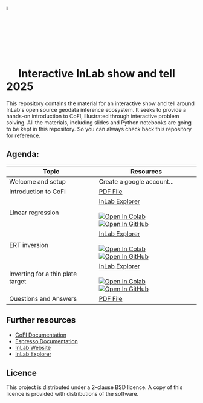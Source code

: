 # <img src="https://raw.githubusercontent.com/inlab-geo/cofi/main/docs/source/_static/latte_art_cropped.png" width="5%" style="vertical-align:bottom"/> Interactive InLab show and tell 2025

This repository contains the material for an interactive show and tell around InLab's open source geodata inference ecosystem. It seeks to provide a hands-on introduction to CoFI, illustrated through interactive problem solving.  All the materials, including slides and Python notebooks are going to be kept in this repository. So you can always check back this repository for reference.


## Agenda:

| Topic | Resources |
|  --- | --- |
| Welcome and setup | Create a google account... |
| Introduction to CoFI | [PDF File](https://github.com/inlab-geo/inlab-geo/inlab-show-and-tell-2025/blob/main/files/intro.pdf) |
| Linear regression | [InLab Explorer](https://inlab.au/inlab-explorer/)  <br> <br>  [![Open In Colab](https://img.shields.io/badge/open%20in-Colab-b5e2fa?logo=googlecolab&style=flat-square&color=ffd670&labelColor=f8f9fa)](https://colab.research.google.com/github/inlab-geo/cofi-examples/blob/main/tutorials/linear_regression/linear_regression.ipynb) [![Open In GitHub](https://img.shields.io/badge/open%20in-GitHub-171515?logo=github&labelColor=f8f9fa&style=flat-square&logoColor=171515)](https://github.com/inlab-geo/cofi-examples/blob/main/tutorials/linear_regression/linear_regression.ipynb) |
| ERT inversion | [InLab Explorer](https://inlab.au/inlab-explorer/)  <br> <br> [![Open In Colab](https://img.shields.io/badge/open%20in-Colab-b5e2fa?logo=googlecolab&style=flat-square&color=ffd670&labelColor=f8f9fa)](https://github.com/inlab-geo/cofi-examples/blob/main/tutorials/electrical_resistivity_tomography/electrical_resistivity_tomography.ipynb) [![Open In GitHub](https://img.shields.io/badge/open%20in-GitHub-171515?logo=github&labelColor=f8f9fa&style=flat-square&logoColor=171515)](https://github.com/inlab-geo/cofi-examples/blob/main/tutorials/electrical_resistivity_tomography/electrical_resistivity_tomography.ipynb) |
| Inverting for a thin plate target | [InLab Explorer](https://inlab.au/inlab-explorer/)  <br> <br> [![Open In Colab](https://img.shields.io/badge/open%20in-Colab-b5e2fa?logo=googlecolab&style=flat-square&color=ffd670&labelColor=f8f9fa)](https://colab.research.google.com/github/inlab-geo/cofi-examples/blob/main/tutorials/thin_plate_inversion/thin_plate_inversion.ipynb) [![Open In GitHub](https://img.shields.io/badge/open%20in-GitHub-171515?logo=github&labelColor=f8f9fa&style=flat-square&logoColor=171515)](https://github.com/inlab-geo/cofi-examples/blob/main/tutorials/thin_plate_inversion/thin_plate_inversion.ipynb)  |
| Questions and Answers | [PDF File](https://github.com/inlab-geo/inlab-show-and-tell-2025/blob/main/files/outro.pdf) |


## Further resources

- [CoFI Documentation](https://cofi.readthedocs.io)
- [Espresso Documentation](https://geo-espresso.readthedocs.io)
- [InLab Website](https://inlab.au)
- [InLab Explorer](https://inlab.au/inlab-explorer/)

## Licence

This project is distributed under a 2-clause BSD licence. A copy of this licence is 
provided with distributions of the software.
